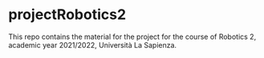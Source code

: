 # projectRobotics2

This repo contains the material for the project for the course of Robotics 2, academic year 2021/2022, Università La Sapienza.
